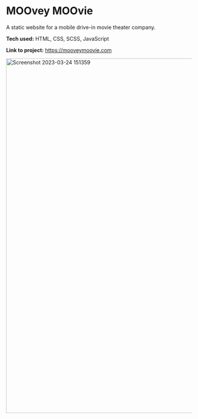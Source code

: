 # MOOvey MOOvie
A static website for a mobile drive-in movie theater company.

**Tech used:** HTML, CSS, SCSS, JavaScript

**Link to project:** https://mooveymoovie.com

<img width="960" alt="Screenshot 2023-03-24 151359" src="https://user-images.githubusercontent.com/106822556/227629922-1dadab8f-94df-4df4-afe5-74379b1e50e3.png">
